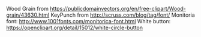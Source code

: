 Wood Grain from https://publicdomainvectors.org/en/free-clipart/Wood-grain/43630.html
KeyPunch from http://scruss.com/blog/tag/font/
Monitoria font:   http://www.1001fonts.com/monitorica-font.html
White button: https://openclipart.org/detail/15012/white-circle-button
